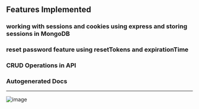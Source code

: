 ## Features Implemented
### working with sessions and cookies using express and storing sessions in MongoDB
### reset password feature using resetTokens and expirationTime
### CRUD Operations in API
### Autogenerated Docs

----------------------

![image](https://res.cloudinary.com/df2q7cryi/image/upload/v1624871124/20210628_142023_uwufwv.jpg)
